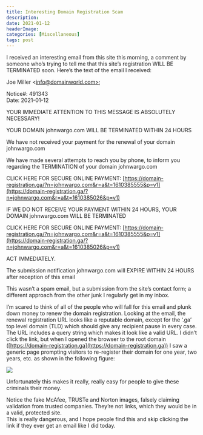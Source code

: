 ```yaml
---
title: Interesting Domain Registration Scam
description: 
date: 2021-01-12
headerImage: 
categories: [Miscellaneous]
tags: post
---
```


I received an interesting email from this site this morning, a comment by someone who’s trying to tell me that this site’s registration WILL BE TERMINATED soon. Here’s the text of the email I received:

Joe Miller <[info@domainworld.com>](mailto:info@domainworld.com>);

Notice#: 491343  
Date: 2021-01-12

YOUR IMMEDIATE ATTENTION TO THIS MESSAGE IS ABSOLUTELY NECESSARY!

YOUR DOMAIN johnwargo.com WILL BE TERMINATED WITHIN 24 HOURS

We have not received your payment for the renewal of your domain johnwargo.com

We have made several attempts to reach you by phone, to inform you regarding the TERMINATION of your domain johnwargo.com

CLICK HERE FOR SECURE ONLINE PAYMENT: [https://domain-registration.ga/?n=johnwargo.com&r=a&t=1610385555&p=v1](https://domain-registration.ga/?n=johnwargo.com&r=a&t=1610385026&p=v1)

IF WE DO NOT RECEIVE YOUR PAYMENT WITHIN 24 HOURS, YOUR DOMAIN johnwargo.com WILL BE TERMINATED

CLICK HERE FOR SECURE ONLINE PAYMENT: [https://domain-registration.ga/?n=johnwargo.com&r=a&t=1610385555&p=v1](https://domain-registration.ga/?n=johnwargo.com&r=a&t=1610385026&p=v1)

ACT IMMEDIATELY.

The submission notification johnwargo.com will EXPIRE WITHIN 24 HOURS after reception of this email

This wasn’t a spam email, but a submission from the site’s contact form; a different approach from the other junk I regularly get in my inbox.

I’m scared to think of all of the people who will fall for this email and plunk down money to renew the domain registration. Looking at the email, the renewal registration URL looks like a reputable domain, except for the ‘.ga’ top level domain (TLD) which should give any recipient pause in every case. The URL includes a query string which makes it look like a valid URL. I didn’t click the link, but when I opened the browser to the root domain ([https://domain-registration.ga](https://domain-registration.ga)) I saw a generic page prompting visitors to re-register their domain for one year, two years, etc. as shown in the following figure:

![](images/stories/2021/fake-domain-registration.png)

Unfortunately this makes it really, really easy for people to give these criminals their money.

Notice the fake McAfee, TRUSTe and Norton images, falsely claiming validation from trusted companies. They’re not links, which they would be in a valid, protected site.  
This is really dangerous, and I hope people find this and skip clicking the link if they ever get an email like I did today.